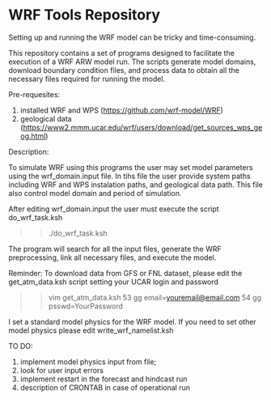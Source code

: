 # WRF Tools Repository

Setting up and running the WRF model can be tricky and time-consuming.

This repository contains a set of programs designed to facilitate the execution of 
a WRF ARW model run. The scripts generate model domains, download boundary condition files, 
and process data to obtain all the necessary files required for running the model.

Pre-requesites: 

1) installed WRF and WPS (https://github.com/wrf-model/WRF)
2) geological data (https://www2.mmm.ucar.edu/wrf/users/download/get_sources_wps_geog.html)

Description:

To simulate WRF using this programs the user may set model parameters using
the wrf_domain.input file. In tihs file the user provide system paths including
WRF and WPS instalation paths, and geological data path. This file also control 
model domain and period of simulation.

After editing wrf_domain.input the user must execute the script do_wrf_task.ksh

>> ./do_wrf_task.ksh

The program will search for all the input files, generate the WRF preprocessing,
link all necessary files, and execute the model.

Reminder: To download data from GFS or FNL dataset, please edit the get_atm_data.ksh script
setting your UCAR login and password

>> vim get_atm_data.ksh
>> 53 gg
>> email=youremail@email.com
>> 54 gg
>> psswd=YourPassword

I set a standard model physics for the WRF model. If you need to set other model physics 
please edit write_wrf_namelist.ksh


TO DO:

1) implement model physics input from file;
2) look for user input errors
3) implement restart in the forecast and hindcast run
4) description of CRONTAB in case of operational run
